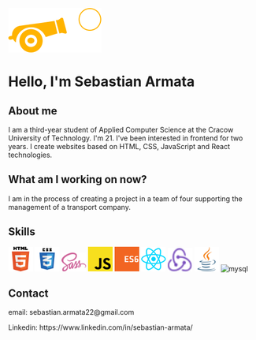 <div>
	<img src="https://github.com/SebastianArmata22/SebastianArmata22/blob/main/logo_armata.png" />
	<h1>Hello, I'm Sebastian Armata</h1>
	<h2>About me</h2>
	<p>I am a third-year student of Applied Computer Science at the Cracow University of Technology. I'm 21. I've been interested in frontend for two years. I create websites based on HTML, CSS, JavaScript and React technologies.</p>
	<h2>What am I working on now?</h2>
	<p> I am in the process of creating a project in a team of four supporting the management of a transport company.</p>
	<h2>Skills</h2>
	<span>
		<img width="50px" src="https://github.com/SebastianArmata22/SebastianArmata22/blob/main/html5-with-wordmark-color.svg" alt="html5">
		<img width="50px" src="https://github.com/SebastianArmata22/SebastianArmata22/blob/main/css3(1).svg" alt="css3">
		<img width="50px" src="https://github.com/SebastianArmata22/SebastianArmata22/blob/main/sass-1.svg" alt="sass">
		<img width="50px" src="https://github.com/SebastianArmata22/SebastianArmata22/blob/main/javascript-js-seeklogo.com.svg" alt="javascript">
		<img width="50px" src="https://github.com/SebastianArmata22/SebastianArmata22/blob/main/es6.svg" alt="es6">
		<img width="50px" src="https://github.com/SebastianArmata22/SebastianArmata22/blob/main/reactjs-icon.svg" alt="react">
		<img width="50px" src="https://github.com/SebastianArmata22/SebastianArmata22/blob/main/redux.svg" alt="redux">
		<img width="50px" src="https://github.com/SebastianArmata22/SebastianArmata22/blob/main/java-icon.svg" alt="java">
		<img width="80px" src="https://download.logo.wine/logo/MySQL/MySQL-Logo.wine.png" alt="mysql">
	</span>
	<div>
		<h2>Contact</h2>
		<p>email: sebastian.armata22@gmail.com</p>
		<p>Linkedin: https://www.linkedin.com/in/sebastian-armata/</p>
	</div>
</div>
<!--
**SebastianArmata22/SebastianArmata22** is a ✨ _special_ ✨ repository because its `README.md` (this file) appears on your GitHub profile.

Here are some ideas to get you started:

- 🔭 I’m currently working on ...
- 🌱 I’m currently learning ...
- 👯 I’m looking to collaborate on ...
- 🤔 I’m looking for help with ...
- 💬 Ask me about ...
- 📫 How to reach me: ...
- 😄 Pronouns: ...
- ⚡ Fun fact: ...
-->
